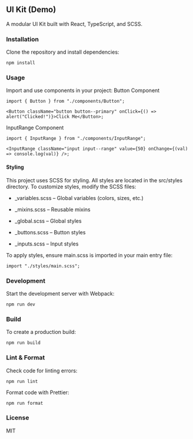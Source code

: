 ## UI Kit (Demo)
A modular UI Kit built with React, TypeScript, and SCSS.

### Installation
Clone the repository and install dependencies:
```
npm install
```

### Usage
Import and use components in your project:
Button Component
```
import { Button } from "./components/Button";

<Button className="button button--primary" onClick={() => alert("Clicked!")}>Click Me</Button>;
```

InputRange Component
```
import { InputRange } from "./components/InputRange";

<InputRange className="input input--range" value={50} onChange={(val) => console.log(val)} />;
```

#### Styling
This project uses SCSS for styling. All styles are located in the src/styles directory. To customize styles, modify the SCSS files:
- _variables.scss – Global variables (colors, sizes, etc.)

- _mixins.scss – Reusable mixins

- _global.scss – Global styles

- _buttons.scss – Button styles

- _inputs.scss – Input styles

To apply styles, ensure main.scss is imported in your main entry file:
```
import "./styles/main.scss";
```

### Development
Start the development server with Webpack:
```
npm run dev
```

### Build
To create a production build:
```
npm run build
```

### Lint & Format
Check code for linting errors:
```
npm run lint
```

Format code with Prettier:
```
npm run format
```

### License
MIT